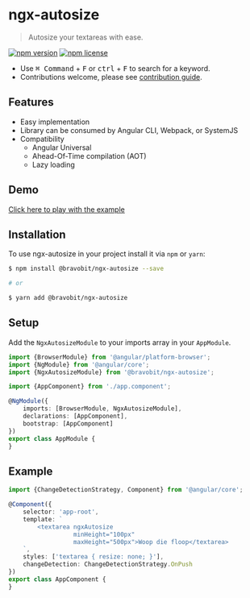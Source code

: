 # ngx-autosize

> Autosize your textareas with ease.

[![npm version](https://badge.fury.io/js/%40bravobit%2Fngx-autosize.svg)](https://www.npmjs.com/package/@bravobit/ngx-autosize)
[![npm license](https://img.shields.io/badge/license-MIT-green.svg)](LICENSE)

- Use <kbd>⌘ Command</kbd> + <kbd>F</kbd> or <kbd>ctrl</kbd> + <kbd>F</kbd> to search for a keyword.
- Contributions welcome, please see [contribution guide](.github/CONTRIBUTING.md).

## Features

* Easy implementation
* Library can be consumed by Angular CLI, Webpack, or SystemJS
* Compatibility
  * Angular Universal
  * Ahead-Of-Time compilation (AOT)
  * Lazy loading

## Demo

[Click here to play with the example](https://stackblitz.com/github/bravobit/ngx-autosize)

## Installation

To use ngx-autosize in your project install it via `npm` or `yarn`:

```bash
$ npm install @bravobit/ngx-autosize --save

# or

$ yarn add @bravobit/ngx-autosize
```

## Setup

Add the `NgxAutosizeModule` to your imports array in your `AppModule`.

```typescript
import {BrowserModule} from '@angular/platform-browser';
import {NgModule} from '@angular/core';
import {NgxAutosizeModule} from '@bravobit/ngx-autosize';

import {AppComponent} from './app.component';

@NgModule({
    imports: [BrowserModule, NgxAutosizeModule],
    declarations: [AppComponent],
    bootstrap: [AppComponent]
})
export class AppModule {
}
```

## Example

```typescript
import {ChangeDetectionStrategy, Component} from '@angular/core';

@Component({
    selector: 'app-root',
    template: `
        <textarea ngxAutosize
                  minHeight="100px"
                  maxHeight="500px">Woop die floop</textarea>
    `,
    styles: ['textarea { resize: none; }'],
    changeDetection: ChangeDetectionStrategy.OnPush
})
export class AppComponent {
}
```
